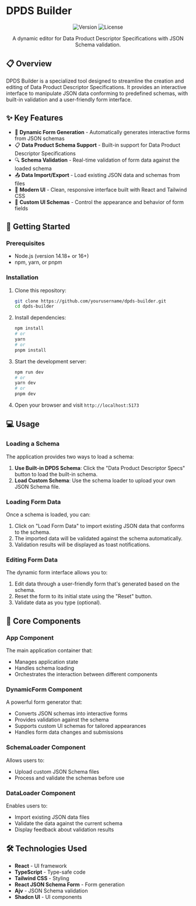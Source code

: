 # DPDS Builder

<div align="center">

![Version](https://img.shields.io/badge/Version-1.0.1-blue?style=for-the-badge)
![License](https://img.shields.io/badge/License-MIT-green?style=for-the-badge)

A dynamic editor for Data Product Descriptor Specifications with JSON Schema validation.

</div>

## 📋 Overview

DPDS Builder is a specialized tool designed to streamline the creation and editing of Data Product Descriptor Specifications. It provides an interactive interface to manipulate JSON data conforming to predefined schemas, with built-in validation and a user-friendly form interface.

## ✨ Key Features

- 🔄 **Dynamic Form Generation** - Automatically generates interactive forms from JSON schemas
- 📋 **Data Product Schema Support** - Built-in support for Data Product Descriptor Specifications
- 🔍 **Schema Validation** - Real-time validation of form data against the loaded schema
- 📤 **Data Import/Export** - Load existing JSON data and schemas from files
- 🎨 **Modern UI** - Clean, responsive interface built with React and Tailwind CSS
- 📝 **Custom UI Schemas** - Control the appearance and behavior of form fields

## 🚀 Getting Started

### Prerequisites

- Node.js (version 14.18+ or 16+)
- npm, yarn, or pnpm

### Installation

1. Clone this repository:

   ```bash
   git clone https://github.com/yourusername/dpds-builder.git
   cd dpds-builder
   ```

2. Install dependencies:

   ```bash
   npm install
   # or
   yarn
   # or
   pnpm install
   ```

3. Start the development server:

   ```bash
   npm run dev
   # or
   yarn dev
   # or
   pnpm dev
   ```

4. Open your browser and visit `http://localhost:5173`

## 💻 Usage

### Loading a Schema

The application provides two ways to load a schema:

1. **Use Built-in DPDS Schema**: Click the "Data Product Descriptor Specs" button to load the built-in schema.
2. **Load Custom Schema**: Use the schema loader to upload your own JSON Schema file.

### Loading Form Data

Once a schema is loaded, you can:

1. Click on "Load Form Data" to import existing JSON data that conforms to the schema.
2. The imported data will be validated against the schema automatically.
3. Validation results will be displayed as toast notifications.

### Editing Form Data

The dynamic form interface allows you to:

1. Edit data through a user-friendly form that's generated based on the schema.
2. Reset the form to its initial state using the "Reset" button.
3. Validate data as you type (optional).

## 🧩 Core Components

### App Component

The main application container that:

- Manages application state
- Handles schema loading
- Orchestrates the interaction between different components

### DynamicForm Component

A powerful form generator that:

- Converts JSON schemas into interactive forms
- Provides validation against the schema
- Supports custom UI schemas for tailored appearances
- Handles form data changes and submissions

### SchemaLoader Component

Allows users to:

- Upload custom JSON Schema files
- Process and validate the schemas before use

### DataLoader Component

Enables users to:

- Import existing JSON data files
- Validate the data against the current schema
- Display feedback about validation results

## 🛠️ Technologies Used

- **React** - UI framework
- **TypeScript** - Type-safe code
- **Tailwind CSS** - Styling
- **React JSON Schema Form** - Form generation
- **Ajv** - JSON Schema validation
- **Shadcn UI** - UI components

